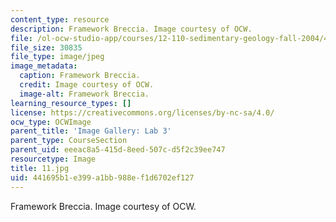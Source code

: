 ```yaml
---
content_type: resource
description: Framework Breccia. Image courtesy of OCW.
file: /ol-ocw-studio-app/courses/12-110-sedimentary-geology-fall-2004/441695b1e399a1bb988ef1d6702ef127_11.jpg
file_size: 30835
file_type: image/jpeg
image_metadata:
  caption: Framework Breccia.
  credit: Image courtesy of OCW.
  image-alt: Framework Breccia.
learning_resource_types: []
license: https://creativecommons.org/licenses/by-nc-sa/4.0/
ocw_type: OCWImage
parent_title: 'Image Gallery: Lab 3'
parent_type: CourseSection
parent_uid: eeeac8a5-415d-8eed-507c-d5f2c39ee747
resourcetype: Image
title: 11.jpg
uid: 441695b1-e399-a1bb-988e-f1d6702ef127
---
```

Framework Breccia. Image courtesy of OCW.